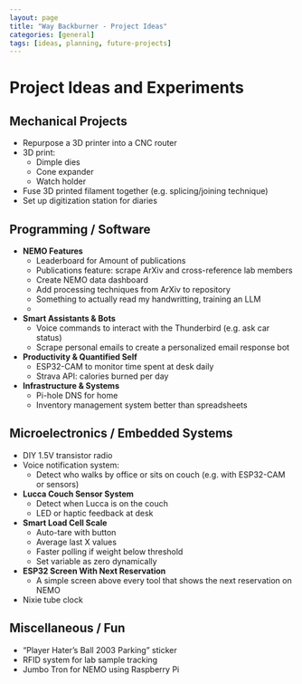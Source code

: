 ```yaml
---
layout: page
title: "Way Backburner - Project Ideas"
categories: [general]
tags: [ideas, planning, future-projects]
---
```


# Project Ideas and Experiments

## Mechanical Projects
- Repurpose a 3D printer into a CNC router  
- 3D print:
  - Dimple dies  
  - Cone expander  
  - Watch holder  
- Fuse 3D printed filament together (e.g. splicing/joining technique)
- Set up digitization station for diaries  

## Programming / Software
- **NEMO Features**
  - Leaderboard for Amount of publications
  - Publications feature: scrape ArXiv and cross-reference lab members  
  - Create NEMO data dashboard  
  - Add processing techniques from ArXiv to repository
  - Something to actually read my handwritting, training an LLM
  - 
- **Smart Assistants & Bots**
  - Voice commands to interact with the Thunderbird (e.g. ask car status)  
  - Scrape personal emails to create a personalized email response bot  
- **Productivity & Quantified Self**
  - ESP32-CAM to monitor time spent at desk daily  
  - Strava API: calories burned per day  
- **Infrastructure & Systems**
  - Pi-hole DNS for home  
  - Inventory management system better than spreadsheets  

## Microelectronics / Embedded Systems
- DIY 1.5V transistor radio  
- Voice notification system:
  - Detect who walks by office or sits on couch (e.g. with ESP32-CAM or sensors)  
- **Lucca Couch Sensor System**
  - Detect when Lucca is on the couch  
  - LED or haptic feedback at desk  
- **Smart Load Cell Scale**
  - Auto-tare with button  
  - Average last X values  
  - Faster polling if weight below threshold  
  - Set variable as zero dynamically  
- **ESP32 Screen With Next Reservation**
  - A simple screen above every tool that shows the next reservation on NEMO
- Nixie tube clock  

## Miscellaneous / Fun
- “Player Hater’s Ball 2003 Parking” sticker  
- RFID system for lab sample tracking  
- Jumbo Tron for NEMO using Raspberry Pi  
